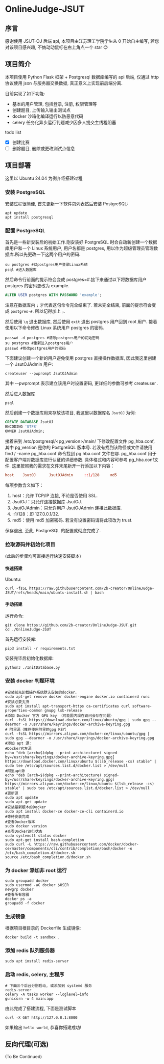 # OnlineJudge-JSUT
## 序言

感谢使用 JSUT-OJ 后端 api, 本项目由江苏理工学院学生从 0 开始自主编写, 若您对该项目感兴趣, 不妨动动鼠标在右上角点一个 star 😊

## 项目简介

本项目使用 Python Flask 框架 + Postgresql 数据库编写的 api 后端, 仅通过 http 协议使用 json 与服务器交换数据, 真正意义上实现前后端分离.

目前实现了如下功能:

- 基本的用户管理, 包括登录, 注册, 权限管理等
- 创建题目, 上传输入输出测试点
- docker 沙箱化编译运行以防恶意代码
- celery 任务化异步运行判题减少因多人提交主线程阻塞

todo list

- [x] 创建比赛
- [ ] 删除题目, 删除或更改测试点信息

## 项目部署

这里以 Ubuntu 24.04 为例介绍搭建过程

### 安装 PostgreSQL

安装过程很简便, 首先更新一下软件包列表然后安装 PostgreSQL:

```shell
apt update
apt install postgresql
```

### 配置 PostgreSQL

首先是一些新安装后的初始工作.刚安装好 PostgreSQL 时会自动新创建一个数据库用户和一个 Linux 系统用户, 用户名都是 postgres, 用以作为超级管理员管理数据库.所以先更改一下这两个用户的密码.

```shell
su postgres #以postgres用户登录Linux系统
psql #进入数据库
```
然后命令行前面的提示符会变成 postgres=#.接下来通过以下将数据库用户 postgres 的密码更改为 example.

```sql
ALTER USER postgres WITH PASSWORD 'example';
```

注意在数据库内 `;` 才代表这句命令完全结束了. 若未完全结束, 前面的提示符会变成 `postgres-#`. 所以记得加上 `;`. 

然后使用 `\q` 退出数据库, 然后使用 `exit` 退出 postgres 用户回到 root 用户. 接着使用以下命令修改 Linux 系统用户 postgres 的密码.
```shell
passwd -d postgres #清除postgres用户的初始密码
su postgres #重新进入postgres用户
passwd #修改postgres用户的密码
```

下面建议创建一个新的用户避免使用 postgres 直接操作数据库, 因此我这里创建一个 JsutOJAdmin 用户:
```shell
createuser --pwprompt JsutOJAdmin
```
其中 --pwprompt 表示建立该用户时设置密码, 更详细的参数可参考 createuser . 

然后进入数据库
```shell
psql
```
然后创建一个数据库用来存放该项目, 我这里以数据库名 `JsutOJ` 为例:
```sql
CREATE DATABASE JsutOJ
ENCODING 'UTF8'
OWNER JsutOJAdmin;
```

接着来到 /etc/postgresql/<pg_version>/main/ 下修改配置文件 pg_hba.conf, 其中 pg_version 是你的 PostgreSQL 版本号. 若没有找到该路径或文件请使用 find / -name pg_hba.conf 命令找到 pg.hba.conf 文件在哪. pg_hba.conf 用于配置客户端对数据库进行认证的详细参数. 具体格式和内容可参考 pg_hba.conf文件. 这里按照我的需求在文件末尾新开一行添加以下内容：
```conf
host    JsutOJ      JsutOJAdmin     ::1/128     md5
```
每项参数含义如下：

1. host：允许 TCP/IP 连接, 不论是否使用 SSL. 
2. JsutOJ：只允许连接数据库 JsutOJ. 
3. JsutOJAdmin：只允许用户 JsutOJAdmin 连接此数据库. 
4. ::1/128：即 127.0.0.1/32. 
5. md5：使用 md5 加密密码. 若没有设置密码请将此项改为 trust. 

保存退出, 至此, PostgreSQL 的配置就彻底完成了.

### 拉取源码并初始化项目
(此后的步骤均可直接运行快速安装脚本)
#### 快速搭建
Ubuntu:
```shell
curl -fsSL https://raw.githubusercontent.com/2b-creator/OnlineJudge-JSUT/refs/heads/main/ubuntu-install.sh | bash
```

#### 手动搭建
运行命令:

```shell
git clone https://github.com/2b-creator/OnlineJudge-JSUT.git
cd ./OnlineJudge-JSUT
```
首先运行安装库:
```shell
pip3 install -r requirements.txt
```
安装完毕后初始化数据库:
```shell
python3 ./InitDatabase.py
```

### 安装 docker 判题环境
```shell
#安装前先卸载操作系统默认安装的docker，
sudo apt-get remove docker docker-engine docker.io containerd runc
#安装必要支持
sudo apt install apt-transport-https ca-certificates curl software-properties-common gnupg lsb-release
#添加 Docker 官方 GPG key （可能国内现在访问会存在问题）
curl -fsSL https://download.docker.com/linux/ubuntu/gpg | sudo gpg --dearmor -o /usr/share/keyrings/docker-archive-keyring.gpg
# 阿里源（推荐使用阿里的gpg KEY）
curl -fsSL https://mirrors.aliyun.com/docker-ce/linux/ubuntu/gpg | sudo gpg --dearmor -o /usr/share/keyrings/docker-archive-keyring.gpg
#添加 apt 源:
#Docker官方源
echo "deb [arch=$(dpkg --print-architecture) signed-by=/usr/share/keyrings/docker-archive-keyring.gpg] https://download.docker.com/linux/ubuntu $(lsb_release -cs) stable" | sudo tee /etc/apt/sources.list.d/docker.list > /dev/null
#阿里apt源
echo "deb [arch=$(dpkg --print-architecture) signed-by=/usr/share/keyrings/docker-archive-keyring.gpg] https://mirrors.aliyun.com/docker-ce/linux/ubuntu $(lsb_release -cs) stable" | sudo tee /etc/apt/sources.list.d/docker.list > /dev/null
#更新源
sudo apt update
sudo apt-get update
#安装最新版本的Docker
sudo apt install docker-ce docker-ce-cli containerd.io
#等待安装完成
#查看Docker版本
sudo docker version
#查看Docker运行状态
sudo systemctl status docker
sudo apt-get install bash-completion
sudo curl -L https://raw.githubusercontent.com/docker/docker-ce/master/components/cli/contrib/completion/bash/docker -o /etc/bash_completion.d/docker.sh
source /etc/bash_completion.d/docker.sh
```
### 为 docker 添加非 root 运行
```shell
sudo groupadd docker
sudo usermod -aG docker $USER
newgrp docker 
#查看所有容器
docker ps -a
groupadd -f docker
```
### 生成镜像
根据项目根目录的 Dockerfile 生成镜像:
```shell
docker build -t sandbox .
```
### 添加 redis 队列服务器
```shell
sudo apt install redis-server
```
### 启动 redis, celery, 主程序
```shell
# 下面三个后台分别启动, 或添加到 systemd 服务
redis-server
celery -A tasks worker --loglevel=info
gunicorn -w 4 main:app
```
由此完成了搭建流程, 下面是测试脚本
```shell
curl -X GET http://127.0.0.1:8000 
```
如果输出 `hello world`, 恭喜你搭建成功!

## 反向代理(可选)
(To Be Continued)
